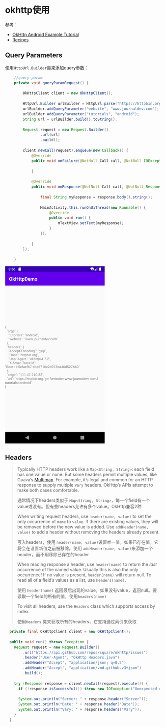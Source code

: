 # okhttp使用

参考：

+ [OkHttp Android Example Tutorial](https://www.journaldev.com/13629/okhttp-android-example-tutorial)
+ [Recipes](https://square.github.io/okhttp/recipes/)



## Query Parameters

使用`HttpUrl.Builder`类来添加query参数：

```java
    //query param
    private void queryParamRequest() {

        OkHttpClient client = new OkHttpClient();

        HttpUrl.Builder urlBuilder = HttpUrl.parse("https://httpbin.org/get").newBuilder();
        urlBuilder.addQueryParameter("website", "www.journaldev.com");
        urlBuilder.addQueryParameter("tutorials", "android");
        String url = urlBuilder.build().toString();

        Request request = new Request.Builder()
                .url(url)
                .build();

        client.newCall(request).enqueue(new Callback() {
            @Override
            public void onFailure(@NotNull Call call, @NotNull IOException e) {

            }

            @Override
            public void onResponse(@NotNull Call call, @NotNull Response response) throws IOException {

                final String myResponse = response.body().string();

                MainActivity.this.runOnUiThread(new Runnable() {
                    @Override
                    public void run() {
                        mTextView.setText(myResponse);
                    }
                });

            }
        });

    }
```

![002](https://github.com/winfredzen/Android-Basic/blob/master/网络/images/002.png)



## Headers

> Typically HTTP headers work like a `Map<String, String>`: each field has one value or none. But some headers permit multiple values, like Guava’s [Multimap](http://docs.guava-libraries.googlecode.com/git/javadoc/com/google/common/collect/Multimap.html). For example, it’s legal and common for an HTTP response to supply multiple `Vary` headers. OkHttp’s APIs attempt to make both cases comfortable.
>
> 通常情况下headers类似于 `Map<String, String>`，每一个field有一个value或没有。但有些headers允许有多个value。OkHttp兼容2种
>
> When writing request headers, use `header(name, value)` to set the only occurrence of `name` to `value`. If there are existing values, they will be removed before the new value is added. Use `addHeader(name, value)` to add a header without removing the headers already present.
>
> 写入headers，使用 `header(name, value)`设置唯一值。如果已存在值，它将会在设置新值之前被移除。使用 `addHeader(name, value)`来添加一个header，而不用移除已存在的header
>
> When reading response a header, use `header(name)` to return the *last* occurrence of the named value. Usually this is also the only occurrence! If no value is present, `header(name)` will return null. To read all of a field’s values as a list, use `headers(name)`.
>
> 使用 `header(name)` 返回最后出现的value。如果没有value，返回null。要读取一个field的所有的值，使用`headers(name)`
>
> To visit all headers, use the `Headers` class which supports access by index.
>
> 使用`Headers` 类来获取所有的headers，它支持通过索引来获取

```java
  private final OkHttpClient client = new OkHttpClient();

  public void run() throws Exception {
    Request request = new Request.Builder()
        .url("https://api.github.com/repos/square/okhttp/issues")
        .header("User-Agent", "OkHttp Headers.java")
        .addHeader("Accept", "application/json; q=0.5")
        .addHeader("Accept", "application/vnd.github.v3+json")
        .build();

    try (Response response = client.newCall(request).execute()) {
      if (!response.isSuccessful()) throw new IOException("Unexpected code " + response);

      System.out.println("Server: " + response.header("Server"));
      System.out.println("Date: " + response.header("Date"));
      System.out.println("Vary: " + response.headers("Vary"));
    }
  }
```







































